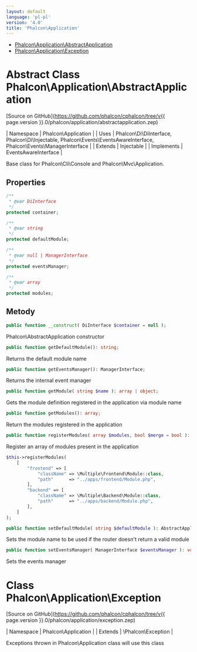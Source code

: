 ```yaml
---
layout: default
language: 'pl-pl'
version: '4.0'
title: 'Phalcon\Application'
---
```


* [Phalcon\Application\AbstractApplication](#application-abstractapplication)
* [Phalcon\Application\Exception](#application-exception)

<h1 id="application-abstractapplication">Abstract Class Phalcon\Application\AbstractApplication</h1>

[Source on GitHub](https://github.com/phalcon/cphalcon/tree/v{{ page.version }}.0/phalcon/application/abstractapplication.zep)

| Namespace | Phalcon\Application | | Uses | Phalcon\Di\DiInterface, Phalcon\Di\Injectable, Phalcon\Events\EventsAwareInterface, Phalcon\Events\ManagerInterface | | Extends | Injectable | | Implements | EventsAwareInterface |

Base class for Phalcon\Cli\Console and Phalcon\Mvc\Application.

## Properties

```php
/**
 * @var DiInterface
 */
protected container;

/**
 * @var string
 */
protected defaultModule;

/**
 * @var null | ManagerInterface
 */
protected eventsManager;

/**
 * @var array
 */
protected modules;

```

## Metody

```php
public function __construct( DiInterface $container = null );
```

Phalcon\AbstractApplication constructor

```php
public function getDefaultModule(): string;
```

Returns the default module name

```php
public function getEventsManager(): ManagerInterface;
```

Returns the internal event manager

```php
public function getModule( string $name ): array | object;
```

Gets the module definition registered in the application via module name

```php
public function getModules(): array;
```

Return the modules registered in the application

```php
public function registerModules( array $modules, bool $merge = bool ): AbstractApplication;
```

Register an array of modules present in the application

```php
$this->registerModules(
    [
        "frontend" => [
            "className" => \Multiple\Frontend\Module::class,
            "path"      => "../apps/frontend/Module.php",
        ],
        "backend" => [
            "className" => \Multiple\Backend\Module::class,
            "path"      => "../apps/backend/Module.php",
        ],
    ]
);
```

```php
public function setDefaultModule( string $defaultModule ): AbstractApplication;
```

Sets the module name to be used if the router doesn't return a valid module

```php
public function setEventsManager( ManagerInterface $eventsManager ): void;
```

Sets the events manager

<h1 id="application-exception">Class Phalcon\Application\Exception</h1>

[Source on GitHub](https://github.com/phalcon/cphalcon/tree/v{{ page.version }}.0/phalcon/application/exception.zep)

| Namespace | Phalcon\Application | | Extends | \Phalcon\Exception |

Exceptions thrown in Phalcon\Application class will use this class
